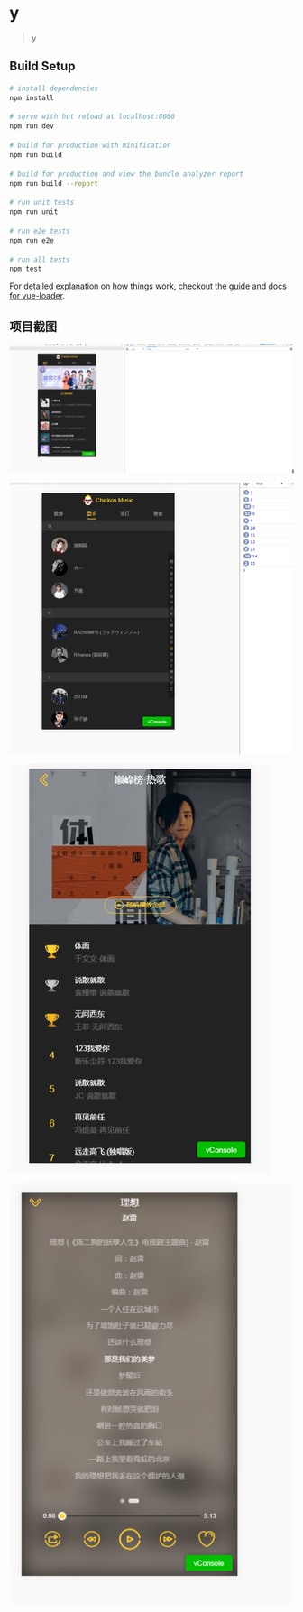# y

> y

## Build Setup

``` bash
# install dependencies
npm install

# serve with hot reload at localhost:8080
npm run dev

# build for production with minification
npm run build

# build for production and view the bundle analyzer report
npm run build --report

# run unit tests
npm run unit

# run e2e tests
npm run e2e

# run all tests
npm test
```

For detailed explanation on how things work, checkout the [guide](http://vuejs-templates.github.io/webpack/) and [docs for vue-loader](http://vuejs.github.io/vue-loader).

## 项目截图
![image](https://github.com/wkztselina/MusicApp/raw/master/MusicApp/static/1516432938(1).jpg)

![image](https://github.com/wkztselina/MusicApp/raw/master/MusicApp/static/1516432964(1).jpg)

![image](https://github.com/wkztselina/MusicApp/raw/master/MusicApp/static/1516432987(1).jpg)



![image](https://github.com/wkztselina/MusicApp/raw/master/MusicApp/static/1516433078(1).jpg)
